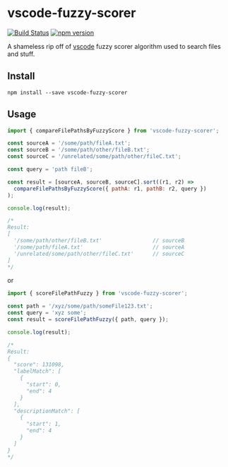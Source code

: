 # vscode-fuzzy-scorer

[![Build Status](https://travis-ci.com/goliney/vscode-fuzzy-scorer.svg?branch=master)](https://travis-ci.com/goliney/vscode-fuzzy-scorer)
[![npm version](https://badge.fury.io/js/vscode-fuzzy-scorer.svg)](https://www.npmjs.com/package/vscode-fuzzy-scorer)

A shameless rip off of [vscode](https://github.com/Microsoft/vscode/) fuzzy scorer algorithm
used to search files and stuff.

## Install

```shell script
npm install --save vscode-fuzzy-scorer
```

## Usage
```js
import { compareFilePathsByFuzzyScore } from 'vscode-fuzzy-scorer';

const sourceA = '/some/path/fileA.txt';
const sourceB = '/some/path/other/fileB.txt';
const sourceC = '/unrelated/some/path/other/fileC.txt';

const query = 'path fileB';

const result = [sourceA, sourceB, sourceC].sort((r1, r2) =>
  compareFilePathsByFuzzyScore({ pathA: r1, pathB: r2, query })
);

console.log(result);

/*
Result:
[
  '/some/path/other/fileB.txt'                // sourceB
  '/some/path/fileA.txt'                      // sourceA
  '/unrelated/some/path/other/fileC.txt'      // sourceC
]
*/
```
or

```js
import { scoreFilePathFuzzy } from 'vscode-fuzzy-scorer';

const path = '/xyz/some/path/someFile123.txt';
const query = 'xyz some';
const result = scoreFilePathFuzzy({ path, query });

console.log(result);

/*
Result:
{
  "score": 131098,
  "labelMatch": [
    {
      "start": 0,
      "end": 4
    }
  ],
  "descriptionMatch": [
    {
      "start": 1,
      "end": 4
    }
  ]
}
*/
```
